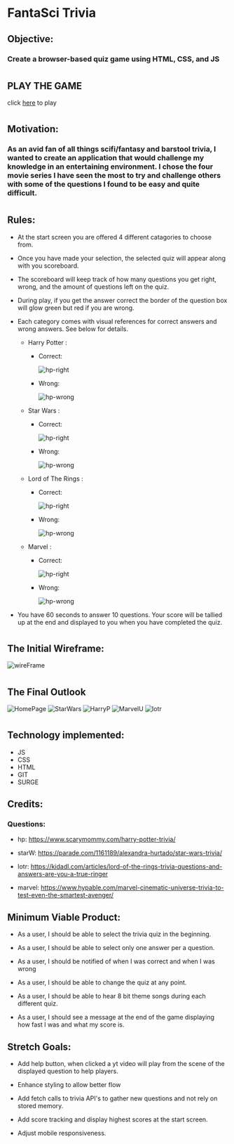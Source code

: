 # FantaSci Trivia

## Objective:
### Create a browser-based quiz game using HTML, CSS, and JS
#

## PLAY THE GAME
click [here](https://www.fantaSci-trivia.surge.sh) to play

#
## Motivation: 
### As an avid fan of all things scifi/fantasy and barstool trivia, I wanted to create an application that would challenge my knowledge in an entertaining environment. I chose the four movie series I have seen the most to try and challenge others with some of the questions I found to be easy and quite difficult. 
#

## Rules:

* At the start screen you are offered 4 different catagories to choose from. 

* Once you have made your selection, the selected quiz will appear along with you scoreboard. 

* The scoreboard will keep track of how many questions you get right, wrong, and the amount of questions left on the quiz. 

* During play, if you get the answer correct the border of the question box will glow green but red if you are wrong. 
  
* Each category comes with visual references for correct answers and wrong answers. See below for details.

    * Harry Potter :
        * Correct: 
            
            ![hp-right](/css/hp/remberall_right.png)

        * Wrong: 
  
            ![hp-wrong](/css/hp/rememberall1.png)
    
    * Star Wars :
        * Correct: 
            
            ![hp-right](/css/sw/right-saber.png)

        * Wrong: 
  
            ![hp-wrong](/css/sw/wrong-saber.png)
    
    * Lord of The Rings :
        * Correct: 
            
            ![hp-right](/css/lotr/bilbo_right.png)

        * Wrong: 
  
            ![hp-wrong](/css/lotr/bilbo_wrong.png)

    * Marvel :
        * Correct: 
            
            ![hp-right](/css/marvel/marvel_right.png)

        * Wrong: 
  
            ![hp-wrong](/css/marvel/marvel_wrong.png)




* You have 60 seconds to answer 10 questions. Your score will be tallied up at the end and displayed to you when you have completed the quiz.

#


## The Initial Wireframe:
![wireFrame](css/readme/wireFrame.PNG)
#

## The Final Outlook
![HomePage](/css/readme/main_menu.PNG)
![StarWars](/css/readme/Star_Wars.PNG)
![HarryP](/css/readme/Harry_P.PNG)
![MarvelU](/css/readme/MarvelU.PNG)
![lotr](/css/readme/lotr.PNG)
#

## Technology implemented:
* JS
* CSS
* HTML
* GIT
* SURGE

## Credits:
### Questions: 
* hp: https://www.scarymommy.com/harry-potter-trivia/

* starW: https://parade.com/1161189/alexandra-hurtado/star-wars-trivia/

* lotr: https://kidadl.com/articles/lord-of-the-rings-trivia-questions-and-answers-are-you-a-true-ringer

* marvel: https://www.hypable.com/marvel-cinematic-universe-trivia-to-test-even-the-smartest-avenger/



## Minimum Viable Product:

* As a user, I should be able to select the trivia quiz in the beginning.

* As a user, I should be able to select only one answer per a question.

* As a user, I should be notified of when I was correct and when I was wrong

* As a user, I should be able to change the quiz at any point.

* As a user, I should be able to hear 8 bit theme songs during each different quiz.

* As a user, I should see a message at the end of the game displaying how fast I was and what my score is.



## Stretch Goals:

* Add help button, when clicked a yt video will play from the scene of the displayed question to help players.

* Enhance styling to allow better flow

* Add fetch calls to trivia API's to gather new questions and not rely on stored memory.

* Add score tracking and display highest scores at the start screen.

* Adjust mobile responsiveness.
  